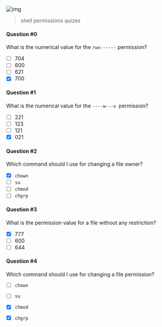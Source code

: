 ![img](https://assets.imaginablefutures.com/media/images/ALX_Logo.max-200x150.png)
  > shell permissions quizes

#### Question #0
What is the numerical value for the ```rwx------``` permission?

* [ ] 704
* [ ] 600
* [ ] 621
* [X] 700

####  Question #1
What is the numerical value for the ```----w---x ```permission?

* [ ] 221
* [ ] 123
* [ ] 121
* [X] 021

#### Question #2
Which command should I use for changing a file owner?
* [X] ```chown```
* [ ] ```su```
* [ ] ```chmod```
* [ ] ```chgrp```

#### Question #3
What is the permission value for a file without any restriction?

* [X] 777
* [ ] 600
* [ ] 644

#### Question #4
Which command should I use for changing a file permission?

* [ ] ```chown```
* [ ] ```su```
* [X] ```chmod```
* [X] ```chgrp```




